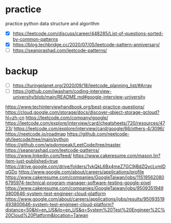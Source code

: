 # practice

practice python data structure and algorithm

-   [x] https://leetcode.com/discuss/career/448285/List-of-questions-sorted-by-common-patterns
-   [x] https://blog.techbridge.cc/2020/07/05/leetcode-pattern-anniversary/
-   [ ] https://seanprashad.com/leetcode-patterns/

# backup

-   [ ] https://turingplanet.org/2020/09/18/leetcode_planning_list/#Array
-   [ ] https://github.com/jwasham/coding-interview-university/blob/main/README.md#google-interview-university

https://www.techinterviewhandbook.org/best-practice-questions/
https://cloud.google.com/storage/docs/discover-object-storage-gcloud?hl=zh-cn
https://leetcode.com/company/google/
https://leetcode.com/explore/interview/card/cheatsheets/720/resources/4723/
https://leetcode.com/explore/interview/card/google/66/others-4/3096/
https://neetcode.io/roadmap
https://github.com/neetcode-gh/leetcode/tree/main/python
https://github.com/wisdompeak/LeetCode/tree/master
https://seanprashad.com/leetcode-patterns/
https://www.linkedin.com/feed/
https://www.cakeresume.com/mason.lin?item-just-published=true
https://drive.google.com/drive/folders/1vkQkL6Bx4meZ7GC9jBdZQycLvmlDqGDo
https://www.google.com/about/careers/applications/profile
https://www.cakeresume.com/companies/GoogleTaiwan/jobs/115195620806795974-technical-program-manager-software-testing-google-pixel
https://www.cakeresume.com/companies/GoogleTaiwan/jobs/95093519493800646-system-test-engineer-cloud-platform
https://www.google.com/about/careers/applications/jobs/results/95093519493800646-system-test-engineer-cloud-platform?distance=50&hl=en_US&jlo=en_US&q=System%20Test%20Engineer%2C%20Cloud%20Platform&location=Taiwan
